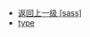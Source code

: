 - [返回上一级 [sass]](web前端/视频相关/plyr/plyr-3.7.8/demo/src/sass/)
- [type](web前端/视频相关/plyr/plyr-3.7.8/demo/src/sass/type/)

